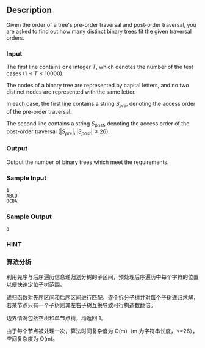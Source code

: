 ## Description

Given the order of a tree's pre-order traversal and post-order traversal, you are asked to find out how many distinct binary trees fit the given traversal orders.

### Input

The first line contains one integer $T$, which denotes the number of the test cases $(1 \le T \le 10000)$.

The nodes of a binary tree are represented by capital letters, and no two distinct nodes are represented with the same letter.

In each case, the first line contains a string $S_{pre}$, denoting the access order of the pre-order traversal.

The second line contains a string $S_{post}$, denoting the access order of the post-order traversal $(|S_{pre}|, |S_{post}|\le 26)$.

### Output

Output the number of binary trees which meet the requirements.

### Sample Input

``` log
1
ABCD
DCBA
```

### Sample Output

``` log
8
```

### HINT

### 算法分析

利用先序与后序遍历信息递归划分树的子区间，预处理后序遍历中每个字符的位置以便快速定位子树范围。

递归函数对先序区间和后序区间进行匹配，逐个拆分子树并对每个子树递归求解，若某节点只有一个子树则其左右子树互换导致可行构造数翻倍。

边界情况包括空树和单节点树，均返回 1。

由于每个节点被处理一次，算法时间复杂度为 O(m)（m 为字符串长度，<=26），空间复杂度为 O(m)。
